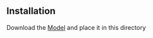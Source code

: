 ## Installation
Download the [Model](https://www.dropbox.com/s/cvnzejrf1p12uqp/deeplab_model.tar.gz?dl=0)
and place it in this directory
